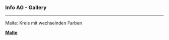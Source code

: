 ### Info AG - Gallery

---

Malte: Kreis mit wechselnden Farben

__[Malte](https://editor.p5js.org/ktheu/present/NUgnwasbu)__

